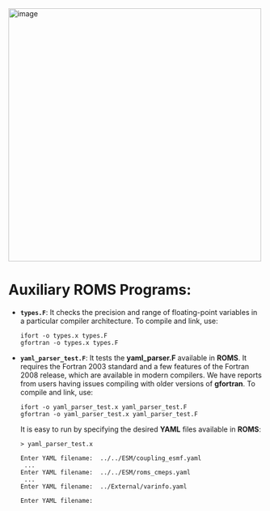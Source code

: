 <img width="500" alt="image" src="https://github.com/myroms/roms/assets/23062912/2fa815f4-df51-4671-b9ed-188995b87a7b">

# Auxiliary ROMS Programs:

- **`types.F`**: It checks the precision and range of floating-point
  variables in a particular compiler architecture. To compile and
  link, use:

  ```
  ifort -o types.x types.F
  gfortran -o types.x types.F
  ```

- **`yaml_parser_test.F`**: It tests the **yaml_parser.F** available in
  **ROMS**. It requires the Fortran 2003 standard and a few features of
  the Fortran 2008 release, which are available in modern compilers.
  We have reports from users having issues compiling with older versions of
  **gfortran**. To compile and link, use:

  ```
  ifort -o yaml_parser_test.x yaml_parser_test.F
  gfortran -o yaml_parser_test.x yaml_parser_test.F
  ```
  It is easy to run by specifying the desired **YAML** files available in **ROMS**:

  ```
  > yaml_parser_test.x

  Enter YAML filename:  ../../ESM/coupling_esmf.yaml
   ...
  Enter YAML filename:  ../../ESM/roms_cmeps.yaml
   ...
  Enter YAML filename:  ../External/varinfo.yaml

  Enter YAML filename:
  ```
